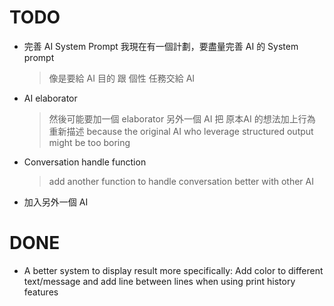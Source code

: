 # TODO
- 完善 AI System Prompt
我現在有一個計劃，要盡量完善 AI 的 System prompt
  > 像是要給 AI 目的 跟 個性
  > 任務交給 AI 

- AI elaborator
  > 然後可能要加一個 elaborator 另外一個 AI 把 原本AI 的想法加上行為 重新描述
  > because the original AI who leverage structured output might be too boring


- Conversation handle function
  > add another function to handle conversation better with other AI

- 加入另外一個 AI 


# DONE
- A better system to display result more specifically: Add color to different text/message and add line between lines when using print history features

